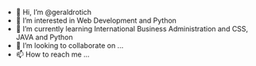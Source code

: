 - 👋 Hi, I’m @geraldrotich
- 👀 I’m interested in Web Development and Python
- 🌱 I’m currently learning International Business Administration and CSS, JAVA and Python
- 💞️ I’m looking to collaborate on ...
- 📫 How to reach me ...

<!---
geraldrotich/geraldrotich is a ✨ special ✨ repository because its `README.md` (this file) appears on your GitHub profile.
You can click the Preview link to take a look at your changes.
--->
